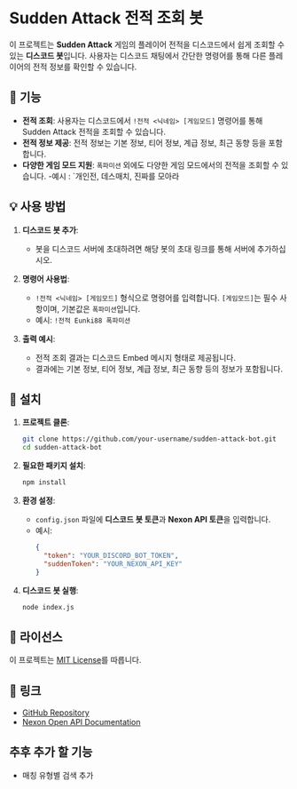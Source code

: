# Sudden Attack 전적 조회 봇

이 프로젝트는 **Sudden Attack** 게임의 플레이어 전적을 디스코드에서 쉽게 조회할 수 있는 **디스코드 봇**입니다. 사용자는 디스코드 채팅에서 간단한 명령어를 통해 다른 플레이어의 전적 정보를 확인할 수 있습니다.

## 🚀 기능

- **전적 조회**: 사용자는 디스코드에서 `!전적 <닉네임> [게임모드]` 명령어를 통해 Sudden Attack 전적을 조회할 수 있습니다.
- **전적 정보 제공**: 전적 정보는 기본 정보, 티어 정보, 계급 정보, 최근 동향 등을 포함합니다.
- **다양한 게임 모드 지원**: `폭파미션` 외에도 다양한 게임 모드에서의 전적을 조회할 수 있습니다.
    -예시 : `개인전, 데스매치, 진짜를 모아라

## 💡 사용 방법

1. **디스코드 봇 추가**: 
    - 봇을 디스코드 서버에 초대하려면 해당 봇의 초대 링크를 통해 서버에 추가하십시오.

2. **명령어 사용법**: 
    - `!전적 <닉네임> [게임모드]` 형식으로 명령어를 입력합니다. `[게임모드]`는 필수 사항이며, 기본값은 `폭파미션`입니다.
    - 예시: `!전적 Eunki88 폭파미션`
      
3. **출력 예시**:
    - 전적 조회 결과는 디스코드 Embed 메시지 형태로 제공됩니다.
    - 결과에는 기본 정보, 티어 정보, 계급 정보, 최근 동향 등의 정보가 포함됩니다.

## 🔧 설치

1. **프로젝트 클론**:
    ```bash
    git clone https://github.com/your-username/sudden-attack-bot.git
    cd sudden-attack-bot
    ```

2. **필요한 패키지 설치**:
    ```bash
    npm install
    ```

3. **환경 설정**:
    - `config.json` 파일에 **디스코드 봇 토큰**과 **Nexon API 토큰**을 입력합니다.
    - 예시:
        ```json
        {
          "token": "YOUR_DISCORD_BOT_TOKEN",
          "suddenToken": "YOUR_NEXON_API_KEY"
        }
        ```

4. **디스코드 봇 실행**:
    ```bash
    node index.js
    ```
## 📜 라이선스

이 프로젝트는 [MIT License](LICENSE)를 따릅니다.

## 🔗 링크

- [GitHub Repository](https://github.com/your-username/sudden-attack-bot)
- [Nexon Open API Documentation](https://developers.nexon.com/)

## 추후 추가 할 기능
- 매칭 유형별 검색 추가
